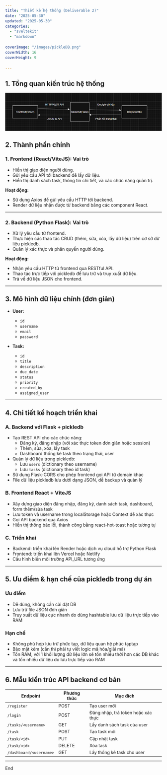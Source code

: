 ```yaml
---
title: "Thiết kế hệ thống (Deliverable 2)"
date: "2025-05-30"
updated: "2025-05-30"
categories:
  - "sveltekit"
  - "markdown"

coverImage: "/images/pickleDB.png"
coverWidth: 16
coverHeight: 9

---
```


## 1. Tổng quan kiến trúc hệ thống

![alt text](<../../../static/images/cấu trúc hệ thống.png>)


## 2. Thành phần chính

### 1. Frontend (React/ViteJS): Vai trò

- Hiển thị giao diện người dùng.  
- Gửi yêu cầu API tới backend để lấy dữ liệu.  
- Hiển thị danh sách task, thông tin chi tiết, và các chức năng quản trị.

**Hoạt động:**

- Sử dụng Axios để gửi yêu cầu HTTP tới backend.  
- Render dữ liệu nhận được từ backend bằng các component React.

---

### 2. Backend (Python Flask): Vai trò

- Xử lý yêu cầu từ frontend.  
- Thực hiện các thao tác CRUD (thêm, sửa, xóa, lấy dữ liệu) trên cơ sở dữ liệu pickledb.  
- Quản lý xác thực và phân quyền người dùng.

**Hoạt động:**

- Nhận yêu cầu HTTP từ frontend qua RESTful API.  
- Thao tác trực tiếp với pickledb để lưu trữ và truy xuất dữ liệu.  
- Trả về dữ liệu JSON cho frontend.


---

## 3. Mô hình dữ liệu chính (đơn giản)

- **User:**  
  - `id`  
  - `username`  
  - `email`  
  - `password`  

- **Task:**  
  - `id`  
  - `title`  
  - `description`  
  - `due_date`  
  - `status`  
  - `priority`  
  - `created_by`  
  - `assigned_user`

---

## 4. Chi tiết kế hoạch triển khai

### A. Backend với Flask + pickledb

- Tạo REST API cho các chức năng:  
  - Đăng ký, đăng nhập (với xác thực token đơn giản hoặc session)  
  - Thêm, sửa, xóa, lấy task  
  - Dashboard thống kê task theo trạng thái, user  
- Quản lý dữ liệu trong pickledb:  
  - Lưu `users` (dictionary theo username)  
  - Lưu `tasks` (dictionary theo id task)  
- Sử dụng Flask-CORS cho phép frontend gọi API từ domain khác  
- File dữ liệu pickledb lưu dưới dạng JSON, dễ backup và quản lý

### B. Frontend React + ViteJS

- Xây dựng giao diện đăng nhập, đăng ký, danh sách task, dashboard, form thêm/sửa task  
- Lưu token và username trong localStorage hoặc Context để xác thực  
- Gọi API backend qua Axios  
- Hiển thị thông báo lỗi, thành công bằng react-hot-toast hoặc tương tự

### C. Triển khai

- Backend: triển khai lên Render hoặc dịch vụ cloud hỗ trợ Python Flask  
- Frontend: triển khai lên Vercel hoặc Netlify  
- Cấu hình biến môi trường API_URL tương ứng

---

## 5. Ưu điểm & hạn chế của pickledb trong dự án

### Ưu điểm
- Dễ dùng, không cần cài đặt DB
- Lưu trữ file JSON đơn giản
- Truy xuất dữ liệu cực nhanh do dùng hashtable lưu dữ liệu trực tiếp vào RAM

### Hạn chế
- Không phù hợp lưu trữ phức tạp, dữ liệu quan hệ phức tạptạp
- Bảo mật kém (cần thì phải tự viết logic mã hóa/giải mã)
- Tốn RAM, với 1 khối lượng dữ liệu lớn sẽ tốn nhiều thời hơn các DB khác và tốn nhiều dữ liệu do lưu trực tiếp vào RAM


---

## 6. Mẫu kiến trúc API backend cơ bản

| Endpoint          | Phương thức | Mục đích                        |
|-------------------|-------------|--------------------------------|
| `/register`       | POST        | Tạo user mới                   |
| `/login`          | POST        | Đăng nhập, trả token hoặc xác thực |
| `/tasks/<username>`| GET         | Lấy danh sách task của user    |
| `/task`           | POST        | Tạo task mới                   |
| `/task/<id>`      | PUT         | Cập nhật task                  |
| `/task/<id>`      | DELETE      | Xóa task                      |
| `/dashboard/<username>` | GET    | Lấy thống kê task cho user    |



---

End